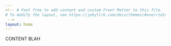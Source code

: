 ```yaml
---
<!-- # Feel free to add content and custom Front Matter to this file.
# To modify the layout, see https://jekyllrb.com/docs/themes/#overriding-theme-defaults
 -->
layout: home
---
```


CONTENT BLAH 
